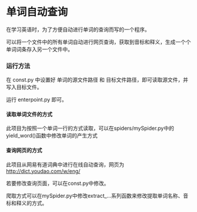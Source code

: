 # 单词自动查询

在学习英语时，为了方便自动进行单词的查询而写的一个程序。

可以将一个文件中的所有单词自动进行网页查询，获取到音标和释义，生成一个个单词词条存入另一个文件中。

### 运行方法

在 const.py 中设置好 单词的源文件路径 和 目标文件路径，即可读取源文件，并写入目标文件。

运行 enterpoint.py 即可。

#### 读取单词文件的方式

此项目为按照一个单词一行的方式读取，可以在spiders/mySpider.py中的yield_word()函数中修改单词的产生方式

#### 查询网页的方式

此项目从网易有道词典中进行在线自动查询，网页为 http://dict.youdao.com/w/eng/<word> 

若要修改查询页面，可以在const.py中修改。

爬取方式可以在mySpider.py中修改extract_...系列函数来修改提取单词名称、音标和释义的方式。